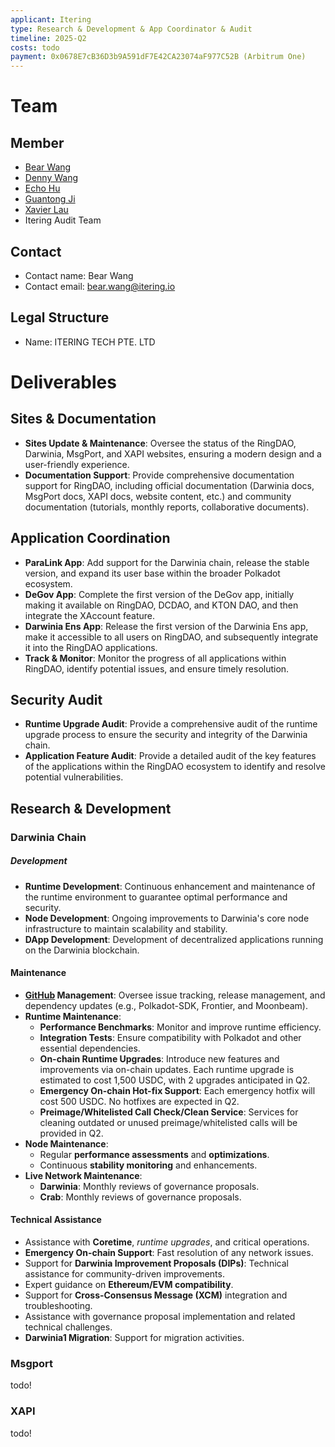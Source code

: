 ```yaml
---
applicant: Itering
type: Research & Development & App Coordinator & Audit 
timeline: 2025-Q2
costs: todo
payment: 0x0678E7cB36D3b9A591dF7E42CA23074aF977C52B (Arbitrum One)
---
```


# Team

## Member

- [Bear Wang](https://github.com/boundless-forest)
- [Denny Wang](https://github.com/hackfisher)
- [Echo Hu](https://github.com/hujw77)
- [Guantong Ji](https://github.com/jiguantong)
- [Xavier Lau](https://github.com/AurevoirXavier)
- Itering Audit Team

## Contact

- Contact name: Bear Wang
- Contact email: bear.wang@itering.io

## Legal Structure

- Name: ITERING TECH PTE. LTD

# Deliverables

## Sites & Documentation

- **Sites Update & Maintenance**: Oversee the status of the RingDAO, Darwinia, MsgPort, and XAPI websites, ensuring a modern design and a user-friendly experience.
- **Documentation Support**: Provide comprehensive documentation support for RingDAO, including official documentation (Darwinia docs, MsgPort docs, XAPI docs, website content, etc.) and community documentation (tutorials, monthly reports, collaborative documents).

## Application Coordination

- **ParaLink App**: Add support for the Darwinia chain, release the stable version, and expand its user base within the broader Polkadot ecosystem.
- **DeGov App**: Complete the first version of the DeGov app, initially making it available on RingDAO, DCDAO, and KTON DAO, and then integrate the XAccount feature.
- **Darwinia Ens App**: Release the first version of the Darwinia Ens app, make it accessible to all users on RingDAO, and subsequently integrate it into the RingDAO applications.
- **Track & Monitor**: Monitor the progress of all applications within RingDAO, identify potential issues, and ensure timely resolution.

## Security Audit

- **Runtime Upgrade Audit**: Provide a comprehensive audit of the runtime upgrade process to ensure the security and integrity of the Darwinia chain.
- **Application Feature Audit**: Provide a detailed audit of the key features of the applications within the RingDAO ecosystem to identify and resolve potential vulnerabilities.

## Research & Development

### Darwinia Chain

##### Development

- **Runtime Development**: Continuous enhancement and maintenance of the runtime environment to guarantee optimal performance and security. 
- **Node Development**: Ongoing improvements to Darwinia's core node infrastructure to maintain scalability and stability.
- **DApp Development**: Development of decentralized applications running on the Darwinia blockchain.

#### Maintenance

- **[GitHub](https://github.com/darwinia-network) Management**: Oversee issue tracking, release management, and dependency updates (e.g., Polkadot-SDK, Frontier, and Moonbeam).
- **Runtime Maintenance**:
  - **Performance Benchmarks**: Monitor and improve runtime efficiency.
  - **Integration Tests**: Ensure compatibility with Polkadot and other essential dependencies.
  - **On-chain Runtime Upgrades**: Introduce new features and improvements via on-chain updates. Each runtime upgrade is estimated to cost 1,500 USDC, with 2 upgrades anticipated in Q2.
  - **Emergency On-chain Hot-fix Support**: Each emergency hotfix will cost 500 USDC. No hotfixes are expected in Q2.
  - **Preimage/Whitelisted Call Check/Clean Service**: Services for cleaning outdated or unused preimage/whitelisted calls will be provided in Q2.
- **Node Maintenance**:
  - Regular **performance assessments** and **optimizations**.
  - Continuous **stability monitoring** and enhancements.
- **Live Network Maintenance**:
  - **Darwinia**: Monthly reviews of governance proposals.
  - **Crab**: Monthly reviews of governance proposals.

#### Technical Assistance

- Assistance with **Coretime**, *runtime upgrades*, and critical operations.
- **Emergency On-chain Support**: Fast resolution of any network issues.
- Support for **Darwinia Improvement Proposals (DIPs)**: Technical assistance for community-driven improvements.
- Expert guidance on **Ethereum/EVM compatibility**.
- Support for **Cross-Consensus Message (XCM)** integration and troubleshooting.
- Assistance with governance proposal implementation and related technical challenges.
- **Darwinia1 Migration**: Support for migration activities.

### Msgport

todo!

### XAPI

todo!
